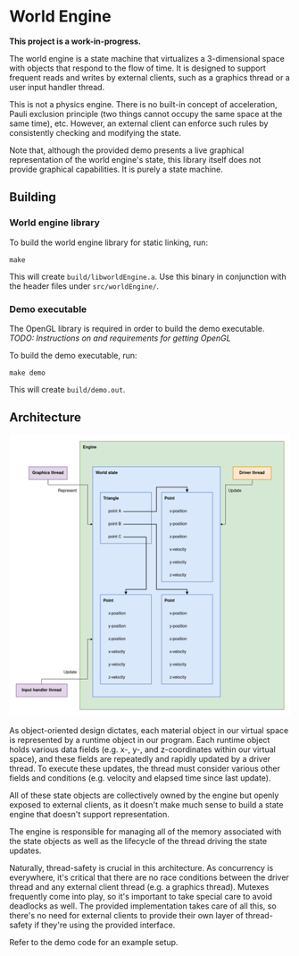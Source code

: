 # World Engine

**This project is a work-in-progress.**

The world engine is a state machine that virtualizes a 3-dimensional space with
objects that respond to the flow of time. It is designed to support frequent
reads and writes by external clients, such as a graphics thread or a user input
handler thread.

This is not a physics engine. There is no built-in concept of acceleration,
Pauli exclusion principle (two things cannot occupy the same space at the same
time), etc. However, an external client can enforce such rules by consistently
checking and modifying the state.

Note that, although the provided demo presents a live graphical representation
of the world engine's state, this library itself does not provide graphical
capabilities. It is purely a state machine.

## Building

### World engine library

To build the world engine library for static linking, run:

```
make
```

This will create `build/libworldEngine.a`. Use this binary in conjunction with
the header files under `src/worldEngine/`.

### Demo executable

The OpenGL library is required in order to build the demo executable.
*TODO: Instructions on and requirements for getting OpenGL*

To build the demo executable, run:

```
make demo
```

This will create `build/demo.out`.

## Architecture

![Architecture diagram](https://github.com/shinhugh/world-engine/blob/master/architecture-diagram.png?raw=true)

As object-oriented design dictates, each material object in our virtual space
is represented by a runtime object in our program. Each runtime object holds
various data fields (e.g. x-, y-, and z-coordinates within our virtual space),
and these fields are repeatedly and rapidly updated by a driver thread. To
execute these updates, the thread must consider various other fields and
conditions (e.g. velocity and elapsed time since last update).

All of these state objects are collectively owned by the engine but openly
exposed to external clients, as it doesn't make much sense to build a state
engine that doesn't support representation.

The engine is responsible for managing all of the memory associated with the
state objects as well as the lifecycle of the thread driving the state updates.

Naturally, thread-safety is crucial in this architecture. As concurrency is
everywhere, it's critical that there are no race conditions between the driver
thread and any external client thread (e.g. a graphics thread). Mutexes
frequently come into play, so it's important to take special care to avoid
deadlocks as well. The provided implementation takes care of all this, so
there's no need for external clients to provide their own layer of thread-safety
if they're using the provided interface.

Refer to the demo code for an example setup.

